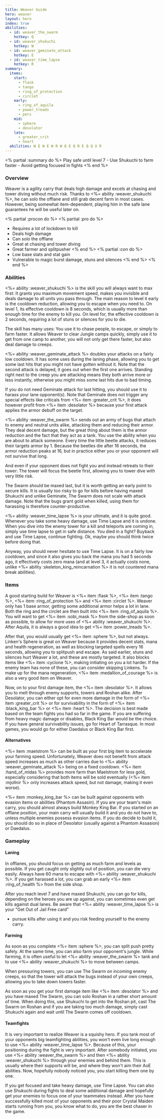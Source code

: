 ```yaml
---
title: Weaver Guide
hero: weaver
layout: hero
index: true
abilities:
  - id: weaver_the_swarm
    hotkey: Q
  - id: weaver_shukuchi
    hotkey: W
  - id: weaver_geminate_attack
    hotkey: E
  - id: weaver_time_lapse
    hotkey: R
summary:
  items:
    start:
      - flask
      - tango
      - ring_of_protection
      - circlet
    early:
      - ring_of_aquila
      - power_treads
      - pers
    mid:
      - sphere
      - desolator
    late:
      - greater_crit
      - heart
  abilities: W E W E W R W Q E Q R E Q Q U R
---
```


<% partial :summary do %>
Play safe until level 7 - Use Shukuchi to farm faster - Avoid getting focused in fights
<% end %>

### Overview

Weaver is a agility carry that deals high damage and excels at chasing
and tower diving without much risk. Thanks to <%= ability :weaver_shukuchi %>, he can solo the offlane
and still grab decent farm in most cases. However, being somewhat item-dependent,
playing him in the safe lane guarantees he will be useful later on.


<% partial :procon do %>
<% partial :pro do %>
* Requires a lot of lockdown to kill
* Deals high damage
* Can solo the offlane
* Great at chasing and tower diving
* Great farmer and splitpusher
<% end %>
<% partial :con do %>
* Low base stats and stat gain
* Vulnerable to magic burst damage, stuns and silences
<% end %>
<% end %>

### Abilities

<%= ability :weaver_shukuchi %> is the skill you will always want to max first:
It grants you maximum movement speed, makes you invisible and deals damage to all
units you pass through. The main reason to level it early is the cooldown reduction,
allowing you to escape when you need to. On level 1, its effective cooldown is 8 seconds,
which is usually more than enough time for the enemy to kill you. On level for,
the effective cooldown is 2 seconds, requiring a lot of stuns or silences for you
to die.

The skill has many uses: You use it to chase people, to escape, or simply to farm
faster. It allows Weaver to clear Jungle camps quickly, simply use it to get from one
camp to another, you will not only get there faster, but also deal damage to creeps.

<%= ability :weaver_geminate_attack %> doubles your attacks on a fairly low cooldown.
It has some uses during the laning phase, allowing you to get some last hits that you
might not have gotten without it. Note that the second attack is delayed, it goes out
when the first one arrives. Standing right next to the creep you are attacking means
they both arrive more or less instantly, otherwise you might miss some last hits
due to bad timing.

If you do not need Geminate attack for last hitting, you should use it to harass
your lane opponent(s). Note that Geminate does not trigger any special effects like
criticals from <%= item :greater_crit %>, it does however profit from <%= item :desolator %>
because your first attack applies the armor debuff on the target.

<%= ability :weaver_the_swarm %> sends out an army of bugs that attach to enemy and
neutral units alike, attacking them and reducing their armor. They deal decent damage, but
the great thing about them is the armor reduction and the fact that they act as a tank.
You use the ability when you are about to attack someone. Every time the little beetle attacks,
it reduces their targets armor by 1. Because the beetles die after 16 seconds, the
armor reduction peaks at 16, but in practice either you or your opponent will not survive that long.

And even if your opponent does not fight you and instead retreats to their tower:
The tower will focus the beetle first, allowing you to tower dive with very little risk.

The Swarm should be maxed last, but it is worth getting an early point to secure kills.
It is usually too risky to go for kills before having maxed Shukuchi and unlike
Geminate, The Swarm does not scale with attack damage. Note that the bugs grant
gold when killed, using them for harassing is therefore counter-productive.

<%= ability :weaver_time_lapse %> is your ultimate, and it is quite good.
Whenever you take some heavy damage, use Time Lapse and it is undone. When you dive
into the enemy tower for a kill and teleports are coming in, simply use time lapse to
get in safe distance. You died in a fight? Buyback and use Time Lapse, continue fighting.
Ok, maybe you should think twice before doing that.

Anyway, you should never hesitate to use Time Lapse. It is on a fairly low cooldown,
and since it also gives you back the mana you had 5 seconds ago, it effectively costs
zero mana (and at level 3, it actually costs none, unlike
<%= ability :skeleton_king_reincarnation %> it is not countered mana break abilities).

### Items

A good starting build for Weaver is <%= item :flask %>,
<%= item :tango %>, <%= item :ring_of_protection %> and <%= item :circlet %>.
Weaver only has 1 base armor, getting some additional armor helps a lot in lane.
Both the ring and the circlet are then built into <%= item :ring_of_aquila %>.
You will want to get <%= item :sobi_mask %> from the side-shop as soon as possible,
to allow for more uses of <%= ability :weaver_shukuchi %>. After Aquila, it is
always a good idea to get <%= item :power_treads %>.

After that, you would usually get <%= item :sphere %>, but not always.
Linken's Sphere is great on Weaver because it provides decent stats, mana and health regeneration,
as well as blocking targeted spells every 16 seconds, allowing you to splitpush
and escape. As said earlier, stuns and silences hurt Weaver a lot, and these are
mostly targeted. It also blocks items like <%= item :cyclone %>, making initiating on you a lot harder.
If the enemy team has none of these, you can consider skipping Linkens.
To make up for the mana regeneration, <%= item :medallion_of_courage %> is also a very good item on Weaver.

Now, on to your first damage item, the <%= item :desolator %>. It allows you to
melt through enemy supports, towers and Roshan alike. After Desolator, you can
either opt for even more damage in the form of <%= item :greater_crit %> or for
survivability in the form of <%= item :black_king_bar %> or <%= item :heart %>.
The decision is best made based on the team fights you had so far in the game.
If you are suffering from heavy magic damage or disables, Black King Bar would be the choice.
If you have general survivability issues, go for Heart of Tarrasque.
In most games, you would go for either Daedalus or Black King Bar first.

#### Alternatives

<%= item :maelstrom %> can be built as your first big item to accelerate your
farming speed. Unfortunately, Weaver does not benefit
from attack speed increases as much as other carries due to <%= ability :weaver_geminate_attack %>
being on a fixed cooldown. <%= item :hand_of_midas %> provides more farm than
Maelstrom for less gold, especially considering that both items will be sold eventually
(<%= item :mjollnir %> only increases attack speed, but not damage, making it even worse).

<%= item :monkey_king_bar %> can be built against opponents with evasion items or
 abilities (Phantom Assasin). If you are your team's main carry,
you should almost always build Monkey King Bar. If you started on an offlane position,
your main carry will usually build it and you do not have to, unless multiple enemies
possess evasion items. If you do decide to build it, you should do so in place of Desolator
(usually against a Phantom Assasion) or Daedalus.

### Gameplay

#### Laning

In offlanes, you should focus on getting as much farm and levels as possible.
If you get caught only slightly out of position, you can die very easily. Always have
60 mana to escape with <%= ability :weaver_shukuchi %>. If you get harassed a lot,
you can grab an early <%= item :ring_of_health %> from the side shop.

After you reach level 7 and have maxed Shukuchi, you can go for kills,
depending on the heroes you are up against, you can sometimes even get kills against dual lanes.
Be aware that <%= ability :weaver_time_lapse %> is your "Get Out of Jail Free card"
- pursue kills after using it and you risk feeding yourself to the enemy carry.

#### Farming

As soon as you complete <%= item :sphere %>, you can split push pretty safely.
At the same time, you can also farm your opponent's jungle. While farming, it is often useful
to let <%= ability :weaver_the_swarm %> tank and to use <%= ability :weaver_shukuchi %>
to move between camps.

When pressuring towers, you can use The Swarm on incoming enemy creeps, so that
the tower will attack the bugs instead of your own creeps, allowing you to take
down towers faster.

As soon as you get your first damage item like <%= item :desolator %> and
you have maxed The Swarm, you can solo Roshan in a rather short amount of time.
When doing this, use Shukuchi to get into the Roshan pit, cast The Swarm on
Roshan and if you are taking too much damage, simply cast Shukuchi again and wait
until The Swarm comes off cooldown.

#### Teamfights

It is very important to realize Weaver is a squishy hero. If you tank most of your
opponents big teamfighting abilities, you won't even live long enough to use
<%= ability :weaver_time_lapse %>. Because of this, your positioning during the fight
is very important. After somebody initiated, you use <%= ability :weaver_the_swarm %> and then
<%= ability :weaver_shukuchi %> through your enemies and behind them. This is usually where
their supports will be, and where they won't aim their AoE abilities.
Now, hopefully nobody noticed you, you start killing them one by one.

If you get focused and take heavy damage, use Time Lapse. You can also use Shukuchi
during fights to deal some additional damage and hopefully get your enemies to focus
one of your teammates instead. After you have successfully killed most of your opponents
and their poor Crystal Maiden starts running from you, you know what to do, you are
the best chaser in the game.

